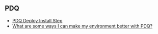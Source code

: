 ## PDQ
- [PDQ Deploy Install Step](https://www.pdq.com/blog/pdq-deploy-install-step/)
- [What are some ways I can make my environment better with PDQ?](https://www.reddit.com/r/sysadmin/comments/89r3pl/what_are_some_ways_i_can_make_my_environment/)

